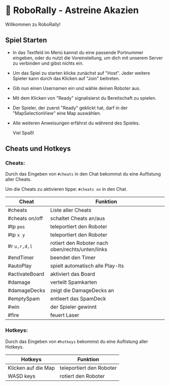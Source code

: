 # 🤖 RoboRally - Astreine Akazien
Willkommen zu RoboRally!

## Spiel Starten

- In das Textfeld im Menü kannst du eine passende Portnummer eingeben, 
  oder du nutzt die Voreinstellung, um dich mit unserem Server zu verbinden und gibst nichts ein.

- Um das Spiel zu starten klicke zunächst auf "Host".
  Jeder weitere Spieler kann durch das Klicken auf "Join" beitreten. 

- Gib nun einen Usernamen ein und wähle deinen Roboter aus.

- Mit dem Klicken von "Ready" signalisierst du Bereitschaft zu spielen. 

- Der Spieler, der zuerst  "Ready" geklickt hat, darf in der "MapSelectionView" eine Map auswählen.

- Alle weiteren Anweisungen erfährst du während des Spieles.

  Viel Spaß!

  

## Cheats und Hotkeys

### Cheats:

Durch das Eingeben von `#cheats` in den Chat bekommst du eine Auflistung aller Cheats.

Um die Cheats zu aktivieren tippe: `#cheats on` in den Chat.

| Cheat          | Funktion                                         |
| -------------- | ------------------------------------------------ |
| #cheats        | Liste aller Cheats                               |
| #cheats on/off | schaltet Cheats an/aus                           |
| #tp `pos`      | teleportiert den Roboter                         |
| #tp `x y` | teleportiert den Roboter                         |
| #r `u,r,d,l`   | rotiert den Roboter nach oben/rechts/unten/links |
| #endTimer      | beendet den Timer                                |
| #autoPlay      | spielt automatisch alle Play-Its                 |
| #activateBoard | aktiviert das Board                              |
| #damage <n>    | verteilt Spamkarten                              |
| #damageDecks   | zeigt die DamageDecks an                         |
| #emptySpam     | entleert das SpamDeck                            |
| #win           | der Spieler gewinnt                              |
| #fire          | feuert Laser                                     |



### Hotkeys:

Durch das Eingeben von `#hotkeys` bekommst du eine Auflistung aller Hotkeys.

| Hotkeys             | Funktion                 |
| ------------------- | ------------------------ |
| Klicken auf die Map | teleportiert den Roboter |
| WASD keys           | rotiert den Roboter      |

